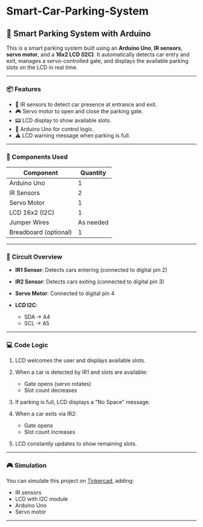 # Smart-Car-Parking-System

## 🚗 Smart Parking System with Arduino

This is a smart parking system built using an **Arduino Uno**, **IR sensors**, **servo motor**, and a **16x2 LCD (I2C)**. It automatically detects car entry and exit, manages a servo-controlled gate, and displays the available parking slots on the LCD in real time.

---

### 📦 Features

* 🔌 IR sensors to detect car presence at entrance and exit.
* 🎮 Servo motor to open and close the parking gate.
* 📟 LCD display to show available slots.
* 🧠 Arduino Uno for control logic.
* ⚠️ LCD warning message when parking is full.

---

### 🧰 Components Used

| Component             | Quantity  |
| --------------------- | --------- |
| Arduino Uno           | 1         |
| IR Sensors            | 2         |
| Servo Motor           | 1         |
| LCD 16x2 (I2C)        | 1         |
| Jumper Wires          | As needed |
| Breadboard (optional) | 1         |

---

### 🔌 Circuit Overview

* **IR1 Sensor**: Detects cars entering (connected to digital pin 2)
* **IR2 Sensor**: Detects cars exiting (connected to digital pin 3)
* **Servo Motor**: Connected to digital pin 4
* **LCD I2C**:

  * SDA → A4
  * SCL → A5

---

### 💻 Code Logic

1. LCD welcomes the user and displays available slots.
2. When a car is detected by IR1 and slots are available:

   * Gate opens (servo rotates)
   * Slot count decreases
3. If parking is full, LCD displays a "No Space" message.
4. When a car exits via IR2:

   * Gate opens
   * Slot count increases
5. LCD constantly updates to show remaining slots.

---

### 🎮 Simulation

You can simulate this project on [Tinkercad](https://www.tinkercad.com/), adding:

* IR sensors
* LCD with I2C module
* Arduino Uno
* Servo motor

---
